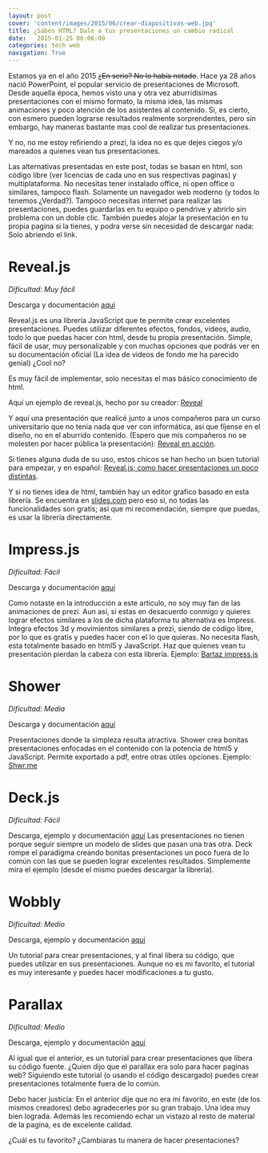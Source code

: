 ```yaml
---
layout: post
cover: 'content/images/2015/06/crear-diapositivas-web.jpg'
title: ¿Sabes HTML? Dale a tus presentaciones un cambio radical
date:   2015-01-25 06:06:00
categories: tech web
navigation: True
---
```


Estamos ya en el año 2015 ~~¿En serio? No lo había notado~~.  Hace ya 28 años nació PowerPoint, el popular servicio de presentaciones de Microsoft. Desde aquella época, hemos visto una y otra vez aburridísimas presentaciones con el mismo formato, la misma idea, las mismas animaciones y poco atención de los asistentes al contenido. Si, es cierto, con esmero pueden lograrse resultados realmente sorprendentes, pero sin embargo, hay maneras bastante mas cool de realizar tus presentaciones.

Y no, no me estoy refiriendo a prezi, la idea no es que dejes ciegos y/o mareados a quienes vean tus presentaciones.  

Las alternativas presentadas en este post, todas se basan en html, son código libre (ver licencias de cada uno en sus respectivas paginas) y multiplataforma. No necesitas tener instalado office, ni open office o similares, tampoco flash. Solamente un navegador web moderno (y todos lo tenemos ¿Verdad?). Tampoco necesitas internet para realizar las presentaciones, puedes guardarlas en tu equipo o pendrive y abrirlo sin problema con un doble clic. También puedes alojar la presentación en tu propia pagina si la tienes, y podra verse sin necesidad de descargar nada: Solo abriendo el link. 
 

# Reveal.js 
*Dificultad: Muy fácil*

Descarga y documentación <a href="https://github.com/hakimel/reveal.js/releases" target="_blank">aquí</a>

Reveal.js es una librería JavaScript que te permite crear excelentes presentaciones. Puedes utilizar diferentes efectos, fondos, videos, audio, todo lo que puedas hacer con html, desde tu propia presentación. Simple, fácil de usar, muy personalizable y con muchas opciones que podrás ver en su documentación oficial (La idea de videos de fondo me ha parecido genial) ¿Cool no? 

Es muy fácil de implementar, solo necesitas el mas básico conocimiento de html. 

Aquí un ejemplo de reveal.js, hecho por su creador: <a href="http://lab.hakim.se/reveal-js/# /" target="_blank">Reveal</a>

Y aquí una presentación que realicé junto a unos compañeros para un curso universitario que no tenia nada que ver con informática, así que fíjense en el diseño, no en el aburrido contenido. (Espero que mis compañeros no se molesten por hacer pública la presentación): <a href="https://googledrive.com/host/0B-2j0cHMAr2TZThJdnNpVkZ1dEk" target="_blank">Reveal en acción</a>.

Si tienes alguna duda de su uso, estos chicos se han hecho un buen tutorial para empezar, y en español: <a href="http://www.hardcoconut.com/reveal-js-como-hacer-nuestras-presentaciones-un-poco-distintas/" target="_blank">Reveal.js; como hacer presentaciones un poco distintas</a>.

Y si no tienes idea de html, también hay un editor grafico basado en esta librería. Se encuentra en <a href="http://slides.com"  target="_blank">slides.com</a> pero eso si, no todas las funcionalidades son gratis; así que mi recomendación, siempre que puedas, es usar la librería directamente. 
 
 
# Impress.js 
*Dificultad: Fácil*

Descarga y documentación <a href="https://github.com/bartaz/impress.js/releases" target="_blank">aquí</a>

Como notaste en la introducción a este articulo, no soy muy fan de las animaciones de prezi. Aun así, si estas en desacuerdo conmigo y quieres lograr efectos similares a los de dicha plataforma tu alternativa es Impress. Integra efectos 3d y movimientos similares a prezi, siendo de código libre, por lo que es gratis y puedes hacer con el lo que quieras. No necesita flash, esta totalmente basado en html5 y JavaScript. Haz que quienes vean tu presentación pierdan la cabeza con esta librería. 
Ejemplo: <a href="http://bartaz.github.io/impress.js/# /bored" target="_blank">Bartaz impress.js</a>
 
 
# Shower 
*Dificultad: Media*

Descarga y documentación <a href="https://github.com/shower/shower">aquí</a>


Presentaciones donde la simpleza resulta atractiva. Shower crea bonitas presentaciones enfocadas en el contenido con la potencia de html5 y JavaScript. Permite exportado a pdf, entre otras útiles opciones. 
Ejemplo: <a href="http://shwr.me/" target="_blank">Shwr.me</a>
 

# Deck.js 
*Dificultad: Fácil*

Descarga, ejemplo y documentación <a href="http://imakewebthings.com/deck.js/# intro" target="_blank">aquí</a>
Las presentaciones no tienen porque seguir siempre un modelo de slides que pasan una tras otra. Deck rompe el paradigma creando bonitas presentaciones un poco fuera de lo común con las que se pueden lograr excelentes resultados. Simplemente mira el ejemplo (desde el mismo puedes descargar la librería). 

 
# Wobbly
*Dificultad: Medio*

Descarga, ejemplo y documentación <a href="http://tympanus.net/codrops/2014/10/24/wobbly-slideshow-effect/" target="_blank">aquí</a>
 
Un tutorial para crear presentaciones, y al final libera su código, que puedes utilizar en sus presentaciones. Aunque no es mi favorito, el tutorial es muy interesante y puedes hacer modificaciones a tu gusto. 
 

# Parallax 
*Dificultad: Medio*

Descarga, ejemplo y documentación <a href="http://tympanus.net/codrops/2012/04/30/fluid-css3-slideshow-with-parallax-effect/ " target="_blank">aquí</a>

Al igual que el anterior, es un tutorial para crear presentaciones que libera su código fuente. ¿Quien dijo que el parallax era solo para hacer paginas web? Siguiendo este tutorial (o usando el código descargado) puedes crear presentaciones totalmente fuera de lo común. 

Debo hacer justicia: En el anterior dije que no era mi favorito, en este (de los mismos creadores) debo agradecerles por su gran trabajo. Una idea muy bien lograda. Además les recomiendo echar un vistazo al resto de material de la pagina, es de excelente calidad. 
 
¿Cuál es tu favorito? ¿Cambiaras tu manera de hacer presentaciones?